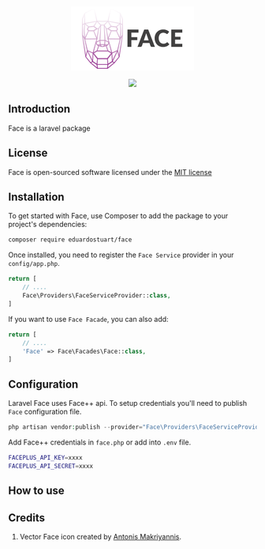<p align="center"><img src=".github/face-logo.png"></p>

<p align="center">
    <a href="https://circleci.com/gh/eduardostuart/face">
        <img src="https://circleci.com/gh/eduardostuart/face.svg?style=shield&circle-token=7c0f8d59ceab88bb5ca8d50064401b664589961e">
    </a>
</p>

## Introduction

Face is a laravel package

## License

Face is open-sourced software licensed under the [MIT license](http://opensource.org/licenses/MIT)

## Installation

To get started with Face, use Composer to add the package to your project's dependencies:

```bash
composer require eduardostuart/face
```


Once installed, you need to register the `Face Service` provider in your `config/app.php`.

```php
return [
    // ....
    Face\Providers\FaceServiceProvider::class,
]
```

If you want to use `Face Facade`, you can also add:

```php
return [
    // ....
    'Face' => Face\Facades\Face::class,
]
```

## Configuration

Laravel Face uses Face++ api. To setup credentials you'll need to publish `Face` configuration file.

```php
php artisan vendor:publish --provider="Face\Providers\FaceServiceProvider"
```

Add Face++ credentials in `face.php` or add into `.env` file.

```bash
FACEPLUS_API_KEY=xxxx
FACEPLUS_API_SECRET=xxxx
``` 

## How to use


## Credits

1. Vector Face icon created by [Antonis Makriyannis](https://thenounproject.com/search/?q=face%20recognition&i=143017).

